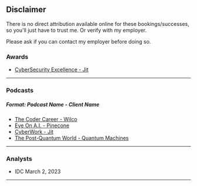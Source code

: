 ## Disclaimer

There is no direct attribution available online for these bookings/successes, so you'll just have to trust me. Or verify with my employer.

Please ask if you can contact my employer before doing so.

### Awards
 - [CyberSecurity Excellence - Jit](https://cybersecurity-excellence-awards.com/candidates/jit-2/)

---

### Podcasts
##### Format: Podcast Name - Client Name
 - [The Coder Career - Wilco](https://podcasts.apple.com/gb/podcast/61-on-freund-ceo-of-wilco/id1588358808?i=1000604922485)
 - [Eye On A.I. - Pinecone](https://www.youtube.com/watch?v=FUgp4oaxj-M)
 - [CyberWork - Jit](https://www.infosecinstitute.com/podcast/moving-from-shift-left-to-born-left/)
 - [The Post-Quantum World - Quantum Machines](https://www.protiviti.com/us-en/podcast/quantum-error-correction-quantum-machines)

---

### Analysts
 - IDC March 2, 2023

---

